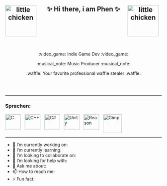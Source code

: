 ## <p align="center"><img align="left" alt="little chicken" width="100px" style="padding-right:10px;" src="https://i.pinimg.com/originals/8a/a4/59/8aa4595fb24b6ed585dddac4622b2445.gif"/> ✨ Hi there, i am Phen ✨ <img align="right" alt="little chicken" width="100px" style="padding-right:10px;" src="https://i.pinimg.com/originals/8a/a4/59/8aa4595fb24b6ed585dddac4622b2445.gif"/>
</p>  
<br clear="left"/>
<br clear="left"/><br clear="left"/>

 <p align="center">:video_game: Indie Game Dev :video_game: </p>

 <p align="center">:musical_note: Music Producer :musical_note: </p>

 <p align="center">:waffle: Your favorite professional waffle stealer :waffle: </p>
<br clear="left"/><br clear="left"/>

---



### Sprachen:

<img align="left" alt="C" width="50px" style="padding-right:10px;" src="https://cdn.jsdelivr.net/gh/devicons/devicon/icons/c/c-original.svg"/>
<img align="left" alt="C++" width="50px" style="padding-right:10px;" src="https://cdn.jsdelivr.net/gh/devicons/devicon/icons/cplusplus/cplusplus-original.svg"/>
<img align="left" alt="C#" width="50px" style="padding-right:10px;" src="https://cdn.jsdelivr.net/gh/devicons/devicon/icons/csharp/csharp-original.svg"/>
<img align="left" alt="Unity" width="50px" style="padding-right:10px;" src="https://cdn.jsdelivr.net/gh/devicons/devicon/icons/unity/unity-original.svg"/>
<img align="left" alt="Reason" width="50px" style="padding-right:10px;" src="https://upload.wikimedia.org/wikipedia/commons/6/67/Reason_Software_Logo.png"/>
<img align="left" alt="Gimp" width="60px" style="padding-right:10px;" src="https://upload.wikimedia.org/wikipedia/commons/thumb/4/45/The_GIMP_icon_-_gnome.svg/1200px-The_GIMP_icon_-_gnome.svg.png"/>

<br clear="left"/>

---


- 🔭 I’m currently working on:
- 🌱 I’m currently learning:
- 👯 I’m looking to collaborate on:
- 🤔 I’m looking for help with:
- 💬 Ask me about:
- 📫 How to reach me:
- ⚡ Fun fact:

